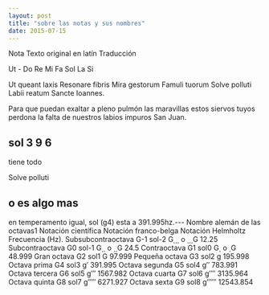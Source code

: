 ```yaml
---
layout: post
title: "sobre las notas y sus nombres"
date: 2015-07-15
---
```



Nota 	Texto original en latín 	Traducción

Ut - Do
Re
Mi
Fa
Sol
La
Si


Ut queant laxis
Resonare fibris
Mira gestorum
Famuli tuorum
Solve polluti
Labii reatum
Sancte Ioannes.


Para que puedan
exaltar a pleno pulmón
las maravillas
estos siervos tuyos
perdona la falta
de nuestros labios impuros
San Juan.

## sol 3 9 6
tiene todo

Solve polluti

o es algo mas
---
en temperamento igual, sol (g4) esta a 391.995hz.---
Nombre alemán de las octavas1 	Notación científica 	Notación franco-belga 	Notación Helmholtz 	Frecuencia (Hz).
Subsubcontraoctava 	G-1 	sol-2 	G͵͵͵ o ͵͵͵G 	12.25
Subcontraoctava 	G0 	sol-1 	G͵͵ o ͵͵G 	24.5
Contraoctava 	G1 	sol0 	G͵ o ͵G 	48.999
Gran octava 	G2 	sol1 	G 	97.999
Pequeña octava 	G3 	sol2 	g 	195.998
Octava prima 	G4 	sol3 	g′ 	391.995
Octava segunda 	G5 	sol4 	g′′ 	783.991
Octava tercera 	G6 	sol5 	g′′′ 	1567.982
Octava cuarta 	G7 	sol6 	g′′′′ 	3135.964
Octava quinta 	G8 	sol7 	g′′′′′ 	6271.927
Octava sexta 	G9 	sol8 	g′′′′′′ 	12543.854
